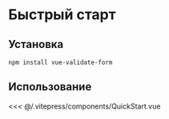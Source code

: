# Быстрый старт

## Установка

```
npm install vue-validate-form
```

## Использование

<<< @/.vitepress/components/QuickStart.vue
